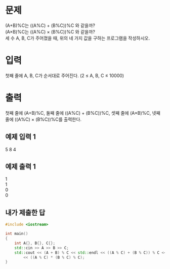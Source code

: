 문제
======
(A+B)%C는 ((A%C) + (B%C))%C 와 같을까?   
(A×B)%C는 ((A%C) × (B%C))%C 와 같을까?    
세 수 A, B, C가 주어졌을 때, 위의 네 가지 값을 구하는 프로그램을 작성하시오.

입력
======
첫째 줄에 A, B, C가 순서대로 주어진다. (2 ≤ A, B, C ≤ 10000)

출력
=========
첫째 줄에 (A+B)%C, 둘째 줄에 ((A%C) + (B%C))%C, 셋째 줄에 (A×B)%C, 넷째 줄에 ((A%C) × (B%C))%C를 출력한다.

예제 입력 1 
----
5 8 4

예제 출력 1 
-----
1   
1   
0   
0

내가 제출한 답
-----
```cpp
#include <iostream>

int main()
{
	int A{}, B{}, C{};
	std::cin >> A >> B >> C;
	std::cout << (A + B) % C << std::endl << ((A % C) + (B % C)) % C << std::endl << (A * B) % C << std::endl
		<< ((A % C) * (B % C) % C);
}
```
